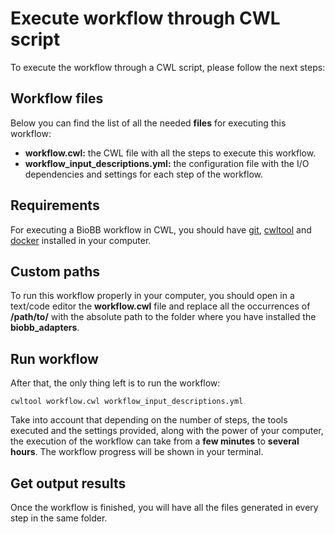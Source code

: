 # <a name="execute-wf"></a>Execute workflow through CWL script

To execute the workflow through a CWL script, please follow the next steps:

## <a name="files"></a>Workflow files

Below you can find the list of all the needed **files** for executing this workflow:

* **workflow.cwl:** the CWL file with all the steps to execute this workflow.
* **workflow_input_descriptions.yml:** the configuration file with the I/O dependencies and settings for each step of the workflow.

## <a name="requirements"></a>Requirements

For executing a BioBB workflow in CWL, you should have [git](https://git-scm.com/book/en/v2/Getting-Started-Installing-Git), [cwltool](https://github.com/common-workflow-language/cwltool#install) and [docker](https://docs.docker.com/engine/install/) installed in your computer.

## <a name="custom-paths"></a>Custom paths

To run this workflow properly in your computer, you should open in a text/code editor the **workflow.cwl** file and replace all the occurrences of **/path/to/** with the absolute path to the folder where you have installed the **biobb_adapters**.

## <a name="run-wf"></a>Run workflow

After that, the only thing left is to run the workflow:

    cwltool workflow.cwl workflow_input_descriptions.yml

Take into account that depending on the number of steps, the tools executed and the settings provided, along with the power of your computer, the execution of the workflow can take from a **few minutes** to **several hours**. The workflow progress will be shown in your terminal.

## <a name="get-output"></a>Get output results

Once the workflow is finished, you will have all the files generated in every step in the same folder.
